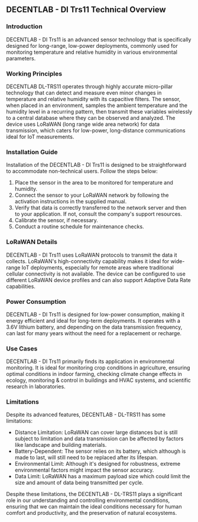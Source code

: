 ## DECENTLAB - Dl Trs11 Technical Overview

### Introduction

DECENTLAB - Dl Trs11 is an advanced sensor technology that is specifically designed for long-range, low-power deployments, commonly used for monitoring temperature and relative humidity in various environmental parameters.

### Working Principles

DECENTLAB DL-TRS11 operates through highly accurate micro-pillar technology that can detect and measure even minor changes in temperature and relative humidity with its capacitive filters. The sensor, when placed in an environment, samples the ambient temperature and the humidity level in a recurring pattern, then transmit these variables wirelessly to a central database where they can be observed and analyzed. The device uses LoRaWAN (long range wide area network) for data transmission, which caters for low-power, long-distance communications ideal for IoT measurements.

### Installation Guide

Installation of the DECENTLAB - Dl Trs11 is designed to be straightforward to accommodate non-technical users. Follow the steps below:

1. Place the sensor in the area to be monitored for temperature and humidity.
2. Connect the sensor to your LoRaWAN network by following the activation instructions in the supplied manual.
3. Verify that data is correctly transferred to the network server and then to your application. If not, consult the company's support resources.
4. Calibrate the sensor, if necessary.
5. Conduct a routine schedule for maintenance checks.

### LoRaWAN Details

DECENTLAB - Dl Trs11 uses LoRaWAN protocols to transmit the data it collects. LoRaWAN's high-connectivity capability makes it ideal for wide-range IoT deployments, especially for remote areas where traditional cellular connectivity is not available. The device can be configured to use different LoRaWAN device profiles and can also support Adaptive Data Rate capabilities.

### Power Consumption

DECENTLAB - Dl Trs11 is designed for low-power consumption, making it energy efficient and ideal for long-term deployments. It operates with a 3.6V lithium battery, and depending on the data transmission frequency, can last for many years without the need for a replacement or recharge.

### Use Cases

DECENTLAB - Dl Trs11 primarily finds its application in environmental monitoring. It is ideal for monitoring crop conditions in agriculture, ensuring optimal conditions in indoor farming, checking climate change effects in ecology, monitoring & control in buildings and HVAC systems, and scientific research in laboratories.  

### Limitations

Despite its advanced features, DECENTLAB - DL-TRS11 has some limitations:

- Distance Limitation: LoRaWAN can cover large distances but is still subject to limitation and data transmission can be affected by factors like landscape and building materials.
- Battery-Dependent: The sensor relies on its battery, which although is made to last, will still need to be replaced after its lifespan.
- Environmental Limit: Although it's designed for robustness, extreme environmental factors might impact the sensor accuracy.
- Data Limit: LoRaWAN has a maximum payload size which could limit the size and amount of data being transmitted per cycle.

Despite these limitations, the DECENTLAB - DL-TRS11 plays a significant role in our understanding and controlling environmental conditions, ensuring that we can maintain the ideal conditions necessary for human comfort and productivity, and the preservation of natural ecosystems.
